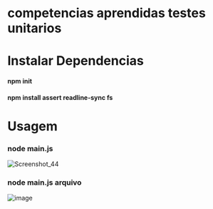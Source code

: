 # competencias aprendidas testes unitarios
# Instalar Dependencias
#### npm init
#### npm install assert readline-sync fs
# Usagem
### node main.js
![Screenshot_44](https://user-images.githubusercontent.com/108580118/212362062-5aced72e-5345-4d01-9cbc-fc439163bda1.png)
### node main.js arquivo
![image](https://user-images.githubusercontent.com/108580118/212362429-a462a07f-77c4-4cb4-8197-3c3cf1ebc5c1.png)


